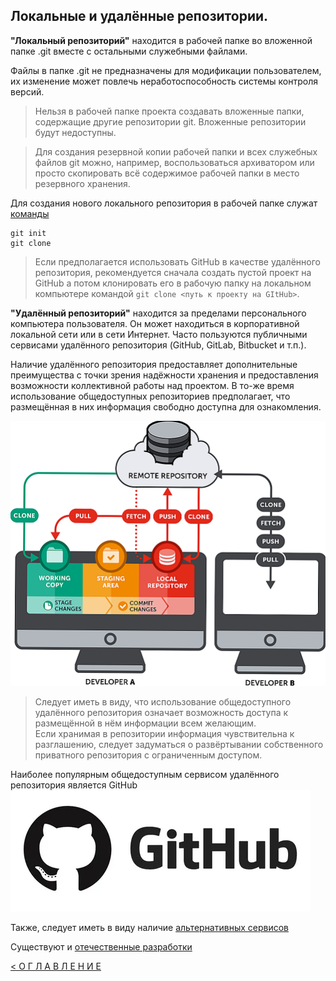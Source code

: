 ## Локальные и удалённые репозитории.

**"Локальный репозиторий"** находится в рабочей папке во вложенной папке .git вместе с остальными служебными файлами. 

Файлы в папке .git не предназначены для модификации пользователем, их изменение может повлечь неработоспособность системы контроля версий.

> Нельзя в рабочей папке проекта создавать вложенные папки, содержащие другие репозитории git. Вложенные репозитории будут недоступны.

> Для создания резервной копии рабочей папки и всех служебных файлов git можно, например, воспользоваться архиватором или просто скопировать всё содержимое рабочей папки в место резервного хранения.

Для создания нового локального репозитория в рабочей папке служат [команды](/partials/git_init_clone.md)
```
git init
git clone
```

> Если предполагается использовать GitHub в качестве удалённого репозитория, рекомендуется сначала создать пустой проект на GitHub а потом клонировать его в рабочую папку на локальном компьютере командой ```git clone <путь к проекту на GItHub>```.


**"Удалённый репозиторий"** находится за пределами персонального компьютера пользователя. Он может находиться в корпоративной локальной сети или в сети Интернет. Часто пользуются публичными сервисами удалённого репозитория (GitHub, GitLab, Bitbucket и т.п.).

Наличие удалённого репозитория предоставляет дополнительные преимущества с точки зрения надёжности хранения и предоставления возможности коллективной работы над проектом. В то-же время использование общедоступных репозиториев предполагает, что размещённая в них информация свободно доступна для ознакомления.

![](../assets/remote_repo.png "Удалённый репозиторий")

> Следует иметь в виду, что использование общедоступного удалённого репозитория означает возможность доступа к размещённой в нём информации всем желающим.  
> Если хранимая в репозитории информация чувствительна к разглашению, следует задуматься о развёртывании собственного приватного репозитория с ограниченным доступом.

Наиболее популярным общедоступным сервисом удалённого репозитория является GitHub [![GitHub](../assets/github.webp "Сайт GitHub")](https://github.com/)

Также, следует иметь в виду наличие [альтернативных сервисов](https://vc.ru/dev/175025-top-10-alternativ-github-dlya-razmeshcheniya-open-source-proektov?ysclid=lvfarlmc6f583582944)

Существуют и [отечественные разработки](https://habr.com/ru/companies/sberbank/articles/749236/)





[< О Г Л А В Л Е Н И Е](../README.md)


